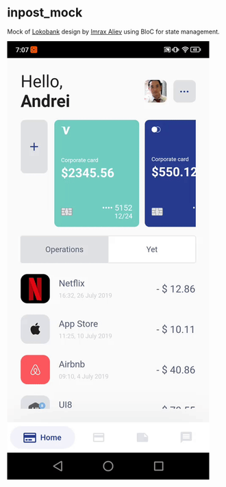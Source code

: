 # inpost_mock

Mock of [Lokobank](https://dribbble.com/shots/10079493-Lokobank-Part-1) design by [Imrax Aliev](https://dribbble.com/alievimrax) using BloC for state management.

![](lokobank.gif)

